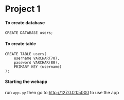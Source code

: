 # Project 1
#### To create database
```
CREATE DATABASE users;
```
#### To create table
```
CREATE TABLE users(
  	username VARCHAR(70),
   	password VARCHAR(80),
   	PRIMARY KEY (username)
);
```
#### Starting the webapp
run `app.py`
then go to http://127.0.0.1:5000 to use the app
